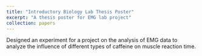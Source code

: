 ```yaml
---
title: "Introductory Biology Lab Thesis Poster"
excerpt: "A thesis poster for EMG lab project"
collection: papers
---
```


Designed an experiment for a project on the analysis of EMG data to analyze the influence of different types of caffeine on muscle reaction time.


